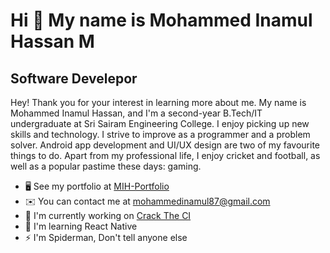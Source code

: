 Hi 👋 My name is Mohammed Inamul Hassan M
=========================================

Software Develepor
------------------

Hey! Thank you for your interest in learning more about me. My name is Mohammed Inamul Hassan, and I'm a second-year B.Tech/IT undergraduate at Sri Sairam Engineering College. I enjoy picking up new skills and technology. I strive to improve as a programmer and a problem solver. Android app development and UI/UX design are two of my favourite things to do. Apart from my professional life, I enjoy cricket and football, as well as a popular pastime these days: gaming.

* 🖥️  See my portfolio at [MIH-Portfolio](http://mih-portfolio.netlify.app/)
* ✉️  You can contact me at [mohammedinamul87@gmail.com](mailto:mohammedinamul87@gmail.com)
* 🚀  I'm currently working on [Crack The CI](http://github.com/Inamul07/CrackTheCI)
* 🧠  I'm learning React Native
* ⚡  I'm Spiderman, Don't tell anyone else

<!---
Inamul07/Inamul07 is a ✨ special ✨ repository because its `README.md` (this file) appears on your GitHub profile.
You can click the Preview link to take a look at your changes.
--->
